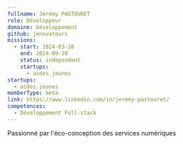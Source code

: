 ```yaml
---
fullname: Jérémy PASTOURET
role: Développeur
domaine: Développement
github: jenovateurs
missions:
  - start: 2024-03-20
    end: 2024-09-20
    status: independent
    startups:
      - aides.jeunes
startups:
  - aides.jeunes
memberType: beta
link: https://www.linkedin.com/in/jeremy-pastouret/
competences:
  - Développement Full-stack
---
```

Passionné par l'éco-conception des services numériques